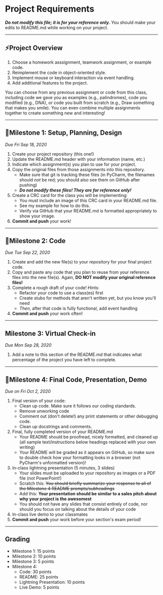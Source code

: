 # Project Requirements
**_Do not modify this file; it is for your reference only._** 
You should make your edits to README.md while working on your project.

---

## ⚡️Project Overview

1. Choose a homework asssignment, teamwork assignment, or example code.
2. Reimplement the code in object-oriented style.
3. Implement mouse or keyboard interaction via event handling.
4. Add additional features to the project.

You can choose from any previous assignment or code from this class, 
including code we gave you as examples (e.g., palindromes), 
code you modified (e.g., DNA), or code you built from scratch 
(e.g., Draw something that makes you smile). You can even combine multiple
assignments together to create something new and interesting!

---

## 📌Milestone 1: Setup, Planning, Design
*Due Fri Sep 18, 2020*

1. Create your project repository (this one!) 
2. Update the README.md header with your information (name, etc.)
3. Indicate which assignment(s) you plan to use for your project.
4. Copy the original files from those assignments into this repository.
    - Make sure that git is tracking these files (in PyCharm, the filenames should *not* be red; you should also see them on GitHub after pushing)
    - _**Do not modify these files! They are for reference only!**_
5. Create a CRC card for the class you will be implementing:
    - You must include an image of this CRC card in your README.md file.
    - See my example for how to do this.
    - Verify via GitHub that your README.md is formatted appropriately to show your image.
6. **Commit and push** your work!

---

## 📌Milestone 2: Code
*Due Tue Sep 22, 2020*

1. Create and add the new file(s) to your repository for your final project code.
2. Copy and paste any code that you plan to reuse from your reference files into the new file(s). Again, **DO NOT modify your original reference files!**
3. Complete a rough draft of your code! Hints:
    - Refactor your code to use a class(es) first
    - Create stubs for methods that aren't written yet, but you know you'll need
    - *Then*, after that code is fully functional, add event handling
4. **Commit and push** your work often!

---

## Milestone 3: Virtual Check-in
*Due Mon Sep 28, 2020*

1. Add a note to this section of the README.md that indicates what percentage of the project you have left to complete. 

---

## 📌Milestone 4: Final Code, Presentation, Demo
*Due on Fri Oct 2, 2020*

1. Final version of your code:
    - Clean up code. Make sure it follows our coding standards.
    - Remove unworking code
    - Comment out (don't delete!) any print statements or other debugging code.
    - Clean up docstrings and comments.  
2. Final, fully completed version of your README.md 
    - Your README should be proofread, nicely formatted, and cleaned up (all sample text/instructions below headings replaced with your own writing)
    - Your README will be graded as it appears on GitHub, so make sure to double check how your formatting looks in a browser (not PyCharm's unformatted version)!
3. In-class lightning presentation (5 minutes, 3 slides)
    - Your slides must be uploaded to your repository as images or a PDF file (not PowerPoint!)
    - Scratch this: ~~You should briefly summarize your response to all of the Milestone 4 README prompts/subheadings~~
    - Add this: **Your presentation should be similar to a sales pitch about why your project is the awesomest**
    - You should not have any slides that consist entirely of code, nor should you focus on talking about the details of your code
4. In-class live demo to your classmates
5. **Commit and push** your work before your section's exam period!

---
## Grading
- Milestone 1: 15 points
- Milestone 2: 10 points
- Milestone 3: 5 points
- Milestone 4:
  - Code: 30 points
  - README: 25 points
  - Lightning Presentation: 10 points
  - Live Demo: 5 points 

